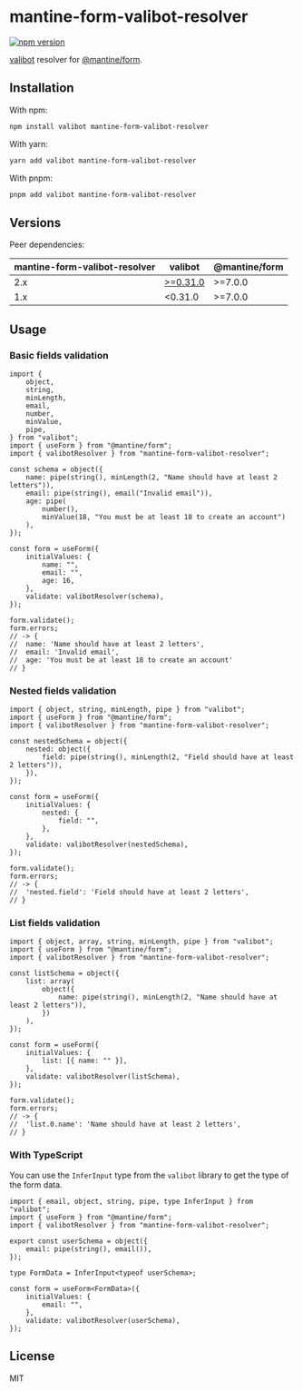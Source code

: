 # mantine-form-valibot-resolver

[![npm version](https://badgen.net/npm/v/mantine-form-valibot-resolver)](https://npm.im/mantine-form-valibot-resolver)

[valibot](https://www.npmjs.com/package/valibot) resolver for [@mantine/form](https://mantine.dev/form/use-form/).

## Installation

With npm:

```sh
npm install valibot mantine-form-valibot-resolver
```

With yarn:

```sh
yarn add valibot mantine-form-valibot-resolver
```

With pnpm:

```sh
pnpm add valibot mantine-form-valibot-resolver
```

## Versions

Peer dependencies:

| mantine-form-valibot-resolver | valibot                                                    | @mantine/form |
| ----------------------------- | ---------------------------------------------------------- | ------------- |
| 2.x                           | [>=0.31.0](https://valibot.dev/guides/migrate-to-v0.31.0/) | >=7.0.0       |
| 1.x                           | <0.31.0                                                    | >=7.0.0       |

## Usage

### Basic fields validation

```tsx
import {
	object,
	string,
	minLength,
	email,
	number,
	minValue,
	pipe,
} from "valibot";
import { useForm } from "@mantine/form";
import { valibotResolver } from "mantine-form-valibot-resolver";

const schema = object({
	name: pipe(string(), minLength(2, "Name should have at least 2 letters")),
	email: pipe(string(), email("Invalid email")),
	age: pipe(
		number(),
		minValue(18, "You must be at least 18 to create an account")
	),
});

const form = useForm({
	initialValues: {
		name: "",
		email: "",
		age: 16,
	},
	validate: valibotResolver(schema),
});

form.validate();
form.errors;
// -> {
//  name: 'Name should have at least 2 letters',
//  email: 'Invalid email',
//  age: 'You must be at least 18 to create an account'
// }
```

### Nested fields validation

```tsx
import { object, string, minLength, pipe } from "valibot";
import { useForm } from "@mantine/form";
import { valibotResolver } from "mantine-form-valibot-resolver";

const nestedSchema = object({
	nested: object({
		field: pipe(string(), minLength(2, "Field should have at least 2 letters")),
	}),
});

const form = useForm({
	initialValues: {
		nested: {
			field: "",
		},
	},
	validate: valibotResolver(nestedSchema),
});

form.validate();
form.errors;
// -> {
//  'nested.field': 'Field should have at least 2 letters',
// }
```

### List fields validation

```tsx
import { object, array, string, minLength, pipe } from "valibot";
import { useForm } from "@mantine/form";
import { valibotResolver } from "mantine-form-valibot-resolver";

const listSchema = object({
	list: array(
		object({
			name: pipe(string(), minLength(2, "Name should have at least 2 letters")),
		})
	),
});

const form = useForm({
	initialValues: {
		list: [{ name: "" }],
	},
	validate: valibotResolver(listSchema),
});

form.validate();
form.errors;
// -> {
//  'list.0.name': 'Name should have at least 2 letters',
// }
```

### With TypeScript

You can use the `InferInput` type from the `valibot` library to get the type of the form data.

```tsx
import { email, object, string, pipe, type InferInput } from "valibot";
import { useForm } from "@mantine/form";
import { valibotResolver } from "mantine-form-valibot-resolver";

export const userSchema = object({
	email: pipe(string(), email()),
});

type FormData = InferInput<typeof userSchema>;

const form = useForm<FormData>({
	initialValues: {
		email: "",
	},
	validate: valibotResolver(userSchema),
});
```

## License

MIT
